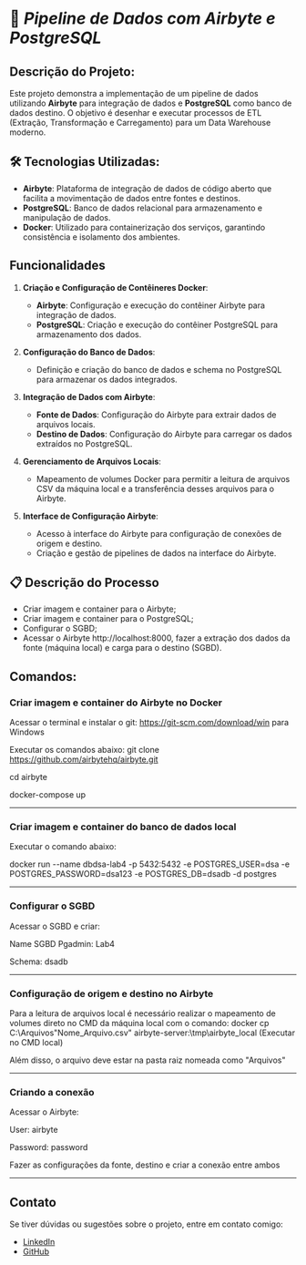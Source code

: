 # 🚀 ***Pipeline de Dados com Airbyte e PostgreSQL***

## **Descrição do Projeto:**
Este projeto demonstra a implementação de um pipeline de dados utilizando **Airbyte** para integração de dados e **PostgreSQL** como banco de dados destino. O objetivo é desenhar e executar processos de ETL (Extração, Transformação e Carregamento) para um Data Warehouse moderno.


## 🛠️ **Tecnologias Utilizadas**: 
- **Airbyte**: Plataforma de integração de dados de código aberto que facilita a movimentação de dados entre fontes e destinos.
- **PostgreSQL**: Banco de dados relacional para armazenamento e manipulação de dados.
- **Docker**: Utilizado para containerização dos serviços, garantindo consistência e isolamento dos ambientes.


## **Funcionalidades**

1. **Criação e Configuração de Contêineres Docker**:
   - **Airbyte**: Configuração e execução do contêiner Airbyte para integração de dados.
   - **PostgreSQL**: Criação e execução do contêiner PostgreSQL para armazenamento dos dados.

2. **Configuração do Banco de Dados**:
   - Definição e criação do banco de dados e schema no PostgreSQL para armazenar os dados integrados.

3. **Integração de Dados com Airbyte**:
   - **Fonte de Dados**: Configuração do Airbyte para extrair dados de arquivos locais.
   - **Destino de Dados**: Configuração do Airbyte para carregar os dados extraídos no PostgreSQL.

4. **Gerenciamento de Arquivos Locais**:
   - Mapeamento de volumes Docker para permitir a leitura de arquivos CSV da máquina local e a transferência desses arquivos para o Airbyte.

5. **Interface de Configuração Airbyte**:
   - Acesso à interface do Airbyte para configuração de conexões de origem e destino.
   - Criação e gestão de pipelines de dados na interface do Airbyte.


## 📋 **Descrição do Processo**
* Criar imagem e container para o Airbyte;
* Criar imagem e container para o PostgreSQL;
* Configurar o SGBD;
* Acessar o Airbyte http://localhost:8000, fazer a extração dos dados da fonte (máquina local) e carga para o destino (SGBD).


## **Comandos**:
### Criar imagem e container do Airbyte no Docker
Acessar o terminal e instalar o git: https://git-scm.com/download/win para Windows
 
Executar os comandos abaixo:
git clone https://github.com/airbytehq/airbyte.git

cd airbyte

docker-compose up

---

### Criar imagem e container do banco de dados local
Executar o comando abaixo:

docker run --name dbdsa-lab4 -p 5432:5432 -e POSTGRES_USER=dsa -e POSTGRES_PASSWORD=dsa123 -e POSTGRES_DB=dsadb -d postgres

---

### Configurar o SGBD
Acessar o SGBD e criar:

Name SGBD Pgadmin: Lab4

Schema: dsadb

---

### Configuração de origem e destino no Airbyte
Para a leitura de arquivos local é necessário realizar o mapeamento de volumes direto no CMD da máquina local com o comando: 
docker cp C:\Arquivos\"Nome_Arquivo.csv" airbyte-server:\tmp\airbyte_local (Executar no CMD local)

Além disso, o arquivo deve estar na pasta raiz nomeada como "Arquivos"

---

### Criando a conexão 

Acessar o Airbyte:

User: airbyte

Password: password

Fazer as configurações da fonte, destino e criar a conexão entre ambos

---
## Contato

Se tiver dúvidas ou sugestões sobre o projeto, entre em contato comigo:

- [LinkedIn](https://www.linkedin.com/in/henrique-k-32967a2b5/)
- [GitHub](https://github.com/henriquekurata?tab=overview&from=2024-09-01&to=2024-09-01)
